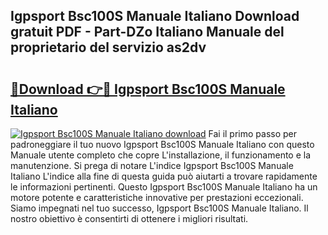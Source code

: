 ## Igpsport Bsc100S Manuale Italiano Download gratuit PDF - Part-DZo Italiano Manuale del proprietario del servizio as2dv

# <h2><a href="http://dfafl5.blite.top/?on=Igpsport+Bsc100S+Manuale+Italiano">🔗Download 👉🔴 Igpsport Bsc100S Manuale Italiano</a></h2>

[![Igpsport Bsc100S Manuale Italiano download](https://i.imgur.com/lujVjoI.png)](http://dfafl5.blite.top/?on=Igpsport+Bsc100S+Manuale+Italiano)
Fai il primo passo per padroneggiare il tuo nuovo Igpsport Bsc100S Manuale Italiano con questo Manuale utente completo che copre L'installazione, il funzionamento e la manutenzione. Si prega di notare L'indice Igpsport Bsc100S Manuale Italiano L'indice alla fine di questa guida può aiutarti a trovare rapidamente le informazioni pertinenti. Questo Igpsport Bsc100S Manuale Italiano ha un motore potente e caratteristiche innovative per prestazioni eccezionali. Siamo impegnati nel tuo successo, Igpsport Bsc100S Manuale Italiano. Il nostro obiettivo è consentirti di ottenere i migliori risultati.
